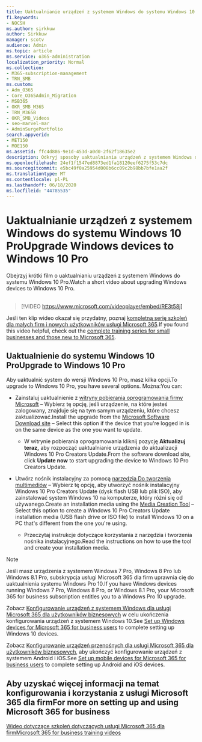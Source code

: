 ```yaml
---
title: Uaktualnianie urządzeń z systemem Windows do systemu Windows 10 Pro
f1.keywords:
- NOCSH
ms.author: sirkkuw
author: Sirkkuw
manager: scotv
audience: Admin
ms.topic: article
ms.service: o365-administration
localization_priority: Normal
ms.collection:
- M365-subscription-management
- TRN_SMB
ms.custom:
- Adm_O365
- Core_O365Admin_Migration
- MSB365
- OKR_SMB_M365
- TRN_M365B
- OKR_SMB_Videos
- seo-marvel-mar
- AdminSurgePortfolio
search.appverid:
- MET150
- MOE150
ms.assetid: ffc4d886-9e1d-453d-a0d0-2f62f18635e2
description: Odkryj sposoby uaktualniania urządzeń z systemem Windows do systemu Windows 10 Pro w celu wykorzystania bardziej zaawansowanych funkcji zabezpieczeń i sieci biznesowych.
ms.openlocfilehash: 24ef1f1547ed8873ed1fa18120eef6275f53c7dc
ms.sourcegitcommit: e5bc49f0a25954d008b6cc09c2b98bb7bfe1aa2f
ms.translationtype: MT
ms.contentlocale: pl-PL
ms.lasthandoff: 06/18/2020
ms.locfileid: "44785535"
---
```

# <a name="upgrade-windows-devices-to-windows-10-pro"></a><span data-ttu-id="eaf3a-103">Uaktualnianie urządzeń z systemem Windows do systemu Windows 10 Pro</span><span class="sxs-lookup"><span data-stu-id="eaf3a-103">Upgrade Windows devices to Windows 10 Pro</span></span>

<span data-ttu-id="eaf3a-104">Obejrzyj krótki film o uaktualnianiu urządzeń z systemem Windows do systemu Windows 10 Pro.</span><span class="sxs-lookup"><span data-stu-id="eaf3a-104">Watch a short video about upgrading Windows devices to Windows 10 Pro.</span></span><br><br>

> [!VIDEO https://www.microsoft.com/videoplayer/embed/RE3t58j] 

<span data-ttu-id="eaf3a-105">Jeśli ten klip wideo okazał się przydatny, poznaj [kompletną serię szkoleń dla małych firm i nowych użytkowników usługi Microsoft 365](https://support.microsoft.com/office/6ab4bbcd-79cf-4000-a0bd-d42ce4d12816).</span><span class="sxs-lookup"><span data-stu-id="eaf3a-105">If you found this video helpful, check out the [complete training series for small businesses and those new to Microsoft 365](https://support.microsoft.com/office/6ab4bbcd-79cf-4000-a0bd-d42ce4d12816).</span></span>

## <a name="upgrade-to-windows-10-pro"></a><span data-ttu-id="eaf3a-106">Uaktualnienie do systemu Windows 10 Pro</span><span class="sxs-lookup"><span data-stu-id="eaf3a-106">Upgrade to Windows 10 Pro</span></span>
  
<span data-ttu-id="eaf3a-107">Aby uaktualnić system do wersji Windows 10 Pro, masz kilka opcji.</span><span class="sxs-lookup"><span data-stu-id="eaf3a-107">To upgrade to Windows 10 Pro, you have several options.</span></span> <span data-ttu-id="eaf3a-108">Można:</span><span class="sxs-lookup"><span data-stu-id="eaf3a-108">You can:</span></span>
    
- <span data-ttu-id="eaf3a-109">Zainstaluj uaktualnienie z [witryny pobierania oprogramowania firmy Microsoft](https://go.microsoft.com/fwlink/?LinkID=836951 ) &ndash; Wybierz tę opcję, jeśli urządzenie, na które jesteś zalogowany, znajduje się na tym samym urządzeniu, które chcesz zaktualizować.</span><span class="sxs-lookup"><span data-stu-id="eaf3a-109">Install the upgrade from the [Microsoft Software Download site](https://go.microsoft.com/fwlink/?LinkID=836951 ) &ndash; Select this option if the device that you're logged in is on the same device as the one you want to update.</span></span> 

    - <span data-ttu-id="eaf3a-110">W witrynie pobierania oprogramowania kliknij pozycję **Aktualizuj teraz,** aby rozpocząć uaktualnianie urządzenia do aktualizacji Windows 10 Pro Creators Update.</span><span class="sxs-lookup"><span data-stu-id="eaf3a-110">From the software download site, click **Update now** to start upgrading the device to Windows 10 Pro Creators Update.</span></span> 
    
- <span data-ttu-id="eaf3a-111">Utwórz nośnik instalacyjny za pomocą [narzędzia Do tworzenia multimediów](https://go.microsoft.com/fwlink/?LinkID=836960) &ndash; Wybierz tę opcję, aby utworzyć nośnik instalacyjny Windows 10 Pro Creators Update (dysk flash USB lub plik ISO), aby zainstalować system Windows 10 na komputerze, który różni się od używanego.</span><span class="sxs-lookup"><span data-stu-id="eaf3a-111">Create an installation media using the [Media Creation Tool](https://go.microsoft.com/fwlink/?LinkID=836960) &ndash; Select this option to create a Windows 10 Pro Creators Update installation media (USB flash drive or ISO file) to install Windows 10 on a PC that's different from the one you're using.</span></span>

    - <span data-ttu-id="eaf3a-112">Przeczytaj instrukcje dotyczące korzystania z narzędzia i tworzenia nośnika instalacyjnego.</span><span class="sxs-lookup"><span data-stu-id="eaf3a-112">Read the instructions on how to use the tool and create your installation media.</span></span> 

> [!NOTE]
> <span data-ttu-id="eaf3a-113">Jeśli masz urządzenia z systemem Windows 7 Pro, Windows 8 Pro lub Windows 8.1 Pro, subskrypcja usługi Microsoft 365 dla firm uprawnia cię do uaktualnienia systemu Windows Pro 10.</span><span class="sxs-lookup"><span data-stu-id="eaf3a-113">If you have Windows devices running Windows 7 Pro, Windows 8 Pro, or Windows 8.1 Pro, your Microsoft 365 for business subscription entitles you to a Windows Pro 10 upgrade.</span></span>
    
<span data-ttu-id="eaf3a-114">Zobacz [Konfigurowanie urządzeń z systemem Windows dla usługi Microsoft 365 dla użytkowników biznesowych](set-up-windows-devices.md) w celu ukończenia konfigurowania urządzeń z systemem Windows 10.</span><span class="sxs-lookup"><span data-stu-id="eaf3a-114">See [Set up Windows devices for Microsoft 365 for business users](set-up-windows-devices.md) to complete setting up Windows 10 devices.</span></span> 
  
<span data-ttu-id="eaf3a-115">Zobacz [Konfigurowanie urządzeń przenośnych dla usługi Microsoft 365 dla użytkowników biznesowych,](set-up-mobile-devices.md) aby ukończyć konfigurowanie urządzeń z systemem Android i iOS.</span><span class="sxs-lookup"><span data-stu-id="eaf3a-115">See [Set up mobile devices for Microsoft 365 for business users](set-up-mobile-devices.md) to complete setting up Android and iOS devices.</span></span> 
  
## <a name="for-more-on-setting-up-and-using-microsoft-365-for-business"></a><span data-ttu-id="eaf3a-116">Aby uzyskać więcej informacji na temat konfigurowania i korzystania z usługi Microsoft 365 dla firm</span><span class="sxs-lookup"><span data-stu-id="eaf3a-116">For more on setting up and using Microsoft 365 for business</span></span>

[<span data-ttu-id="eaf3a-117">Wideo dotyczące szkoleń dotyczących usługi Microsoft 365 dla firm</span><span class="sxs-lookup"><span data-stu-id="eaf3a-117">Microsoft 365 for business training videos</span></span>](https://support.microsoft.com/office/6ab4bbcd-79cf-4000-a0bd-d42ce4d12816)
